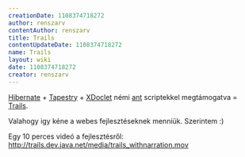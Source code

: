 ```yaml
---
creationDate: 1108374718272 
author: renszarv 
contentAuthor: renszarv 
title: Trails 
contentUpdateDate: 1108374718272 
name: Trails 
layout: wiki 
date: 1108374718272 
creator: renszarv 
---
```



[Hibernate](Hibernate.html) + [Tapestry](tapestry.html) + [XDoclet](XDoclet.html) némi [ant](ant.html) scriptekkel megtámogatva = [Trails](Trails.html).

Valahogy igy kéne a webes fejlesztéseknek menniük. Szerintem :)

Egy 10 perces videó a fejlesztésről: 
 http://trails.dev.java.net/media/trails_withnarration.mov

